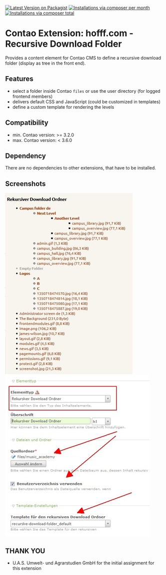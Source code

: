 [![Latest Version on Packagist](http://img.shields.io/packagist/v/hofff/contao-recursive-download-folder.svg?style=flat)](https://packagist.org/packages/hofff/contao-recursive-download-folder)
[![Installations via composer per month](http://img.shields.io/packagist/dm/hofff/contao-recursive-download-folder.svg?style=flat)](https://packagist.org/packages/hofff/contao-recursive-download-folder)
[![Installations via composer total](http://img.shields.io/packagist/dt/hofff/contao-recursive-download-folder.svg?style=flat)](https://packagist.org/packages/hofff/contao-recursive-download-folder)

# Contao Extension: hofff.com - Recursive Download Folder

Provides a content element for Contao CMS to define a recursive download folder (display as tree in the front end).


## Features

- select a folder inside Contao `files` or use the user directory (for logged frontend members)
- delivers default CSS and JavaScript (could be customized in templates)
- define a custom template for rendering the levels


## Compatibility

- min. Contao version: >= 3.2.0
- max. Contao version: <  3.6.0


## Dependency

There are no dependencies to other extensions, that have to be installed.


## Screenshots

![Front end output](screenshot-frontend.jpg)
![Back end configuration](screenshot-backend.jpg)


## THANK YOU

- U.A.S. Umwelt- und Agrarstudien GmbH for the initial assignment for this extension
